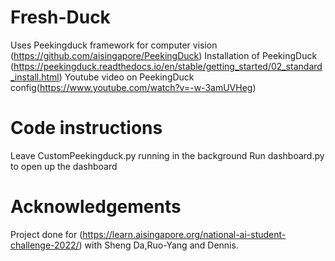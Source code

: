 # Fresh-Duck

Uses Peekingduck framework for computer vision (https://github.com/aisingapore/PeekingDuck)
Installation of PeekingDuck (https://peekingduck.readthedocs.io/en/stable/getting_started/02_standard_install.html)
Youtube video on PeekingDuck config(https://www.youtube.com/watch?v=-w-3amUVHeg)

# Code instructions

Leave CustomPeekingduck.py running in the background
Run dashboard.py to open up the dashboard

# Acknowledgements
Project done for (https://learn.aisingapore.org/national-ai-student-challenge-2022/) with Sheng Da,Ruo-Yang and Dennis.
